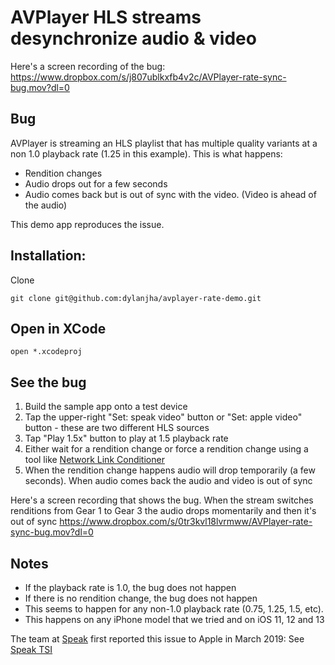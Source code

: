 # AVPlayer HLS streams desynchronize audio & video

Here's a screen recording of the bug: https://www.dropbox.com/s/j807ublkxfb4v2c/AVPlayer-rate-sync-bug.mov?dl=0

## Bug

AVPlayer is streaming an HLS playlist that has multiple quality variants at a non 1.0 playback rate (1.25 in this example). This is what happens:

  * Rendition changes
  * Audio drops out for a few seconds
  * Audio comes back but is out of sync with the video. (Video is ahead of the audio)

This demo app reproduces the issue.

## Installation:

Clone

```
git clone git@github.com:dylanjha/avplayer-rate-demo.git
```

## Open in XCode

```
open *.xcodeproj
```

## See the bug

1. Build the sample app onto a test device
2. Tap the upper-right "Set: speak video" button or "Set: apple video" button - these are two different HLS sources
3. Tap "Play 1.5x" button to play at 1.5 playback rate
4. Either wait for a rendition change or force a rendition change using a tool like [Network Link Conditioner](https://nshipster.com/network-link-conditioner/)
5. When the rendition change happens audio will drop temporarily (a few seconds). When audio comes back the audio and video is out of sync

Here's a screen recording that shows the bug. When the stream switches renditions from Gear 1 to Gear 3 the audio drops momentarily and then it's out of sync https://www.dropbox.com/s/0tr3kvl18lvrmww/AVPlayer-rate-sync-bug.mov?dl=0

## Notes

* If the playback rate is 1.0, the bug does not happen
* If there is no rendition change, the bug does not happen
* This seems to happen for any non-1.0 playback rate (0.75, 1.25, 1.5, etc).
* This happens on any iPhone model that we tried and on iOS 11, 12 and 13

The team at [Speak](https://www.usespeak.com/) first reported this issue to Apple in March 2019: See [Speak TSI](https://paper.dropbox.com/doc/Speak-TSI-Mar-11-2019--Ayk98HqcPkntxhO9gpzkVuNUAg-BKbR9RCUZXTWrI9PXGWdD)
